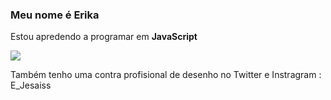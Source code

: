### Meu nome é Erika

Estou apredendo a programar em **JavaScript**

![](https://img.shields.io/badge/JavaScript-323330?style=for-the-badge&logo=javascript&logoColor=F7DF1E)

Também tenho uma contra profisional de desenho no Twitter e Instragram : E_Jesaiss
